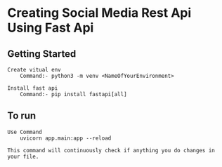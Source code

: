 # Creating Social Media Rest Api Using Fast Api

## Getting Started

    Create vitual env
        Command:- python3 -m venv <NameOfYourEnvironment>

    Install fast api
        Command:- pip install fastapi[all]

## To run

    Use Command
        uvicorn app.main:app --reload

    This command will continuously check if anything you do changes in your file.

